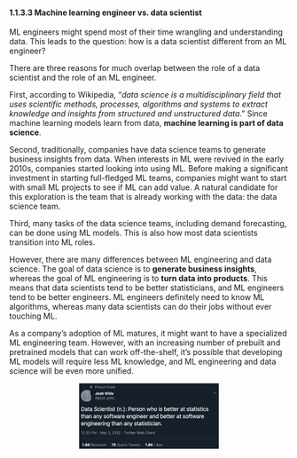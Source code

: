 #### 1.1.3.3 Machine learning engineer vs. data scientist

ML engineers might spend most of their time wrangling and understanding data. This leads to the question: how is a data scientist different from an ML engineer?

There are three reasons for much overlap between the role of a data scientist and the role of an ML engineer.

First, according to Wikipedia, “_data science is a multidisciplinary field that uses scientific methods, processes, algorithms and systems to extract knowledge and insights from structured and unstructured data_.” Since machine learning models learn from data, **machine learning is part of data science**.

Second, traditionally, companies have data science teams to generate business insights from data. When interests in ML were revived in the early 2010s, companies started looking into using ML. Before making a significant investment in starting full-fledged ML teams, companies might want to start with small ML projects to see if ML can add value. A natural candidate for this exploration is the team that is already working with the data: the data science team.

Third, many tasks of the data science teams, including demand forecasting, can be done using ML models. This is also how most data scientists transition into ML roles.

However, there are many differences between ML engineering and data science. The goal of data science is to **generate business insights**, whereas the goal of ML engineering is to **turn data into products**. This means that data scientists tend to be better statisticians, and ML engineers tend to be better engineers. ML engineers definitely need to know ML algorithms, whereas many data scientists can do their jobs without ever touching ML. 

As a company’s adoption of ML matures, it might want to have a specialized ML engineering team. However, with an increasing number of prebuilt and pretrained models that can work off-the-shelf, it’s possible that developing ML models will require less ML knowledge, and ML engineering and data science will be even more unified.

<center>
	<img src="images/image2.png" width="50%" alt="ML engineer vs. data scientist" title="image_tooltip">
</center>